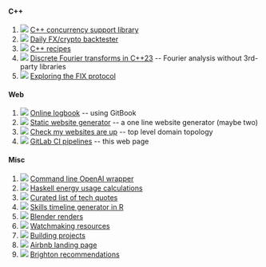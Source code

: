 #### C++
1. [![](https://gitlab.com/germs-dev/concurrency-support-library/badges/main/pipeline.svg)](https://gitlab.com/germs-dev/concurrency-support-library/-/pipelines/latest) [C++ concurrency support library](https://threads.cpp.run/)
1. [![](https://gitlab.com/germs-dev/bt/badges/main/pipeline.svg)](https://gitlab.com/germs-dev/bt/-/pipelines/) [Daily FX/crypto backtester](https://cpp.run/)
1. [![](https://gitlab.com/germs-dev/cpp/badges/main/pipeline.svg)](https://gitlab.com/germs-dev/cpp/-/pipelines/latest) [C++ recipes](https://cpp.turpin.dev/)
1. [![](https://gitlab.com/germs-dev/dft/badges/main/pipeline.svg)](https://gitlab.com/germs-dev/dft/-/pipelines/latest) [Discrete Fourier transforms in C++23](https://dft.germs.dev/) -- Fourier analysis without 3rd-party libraries
1. [![](https://gitlab.com/germs-dev/fix/badges/main/pipeline.svg)](https://gitlab.com/germs-dev/fix/pipelines/latest) [Exploring the FIX protocol](https://fix.germs.dev)

<!--
1. [![](https://gitlab.com/germs-dev/cs/badges/main/pipeline.svg)](https://gitlab.com/germs-dev/cs/-/pipelines/) [Teach yourself C++ in 45 years](https://turpin.dev/) -- training material using OpenAI
1. [![](https://gitlab.com/germs-dev/openai/badges/main/pipeline.svg)](https://gitlab.com/germs-dev/openai/-/pipelines/latest) [OpenAI sandbox](https://openai.germs.dev/)
-->

#### Web
1. [![](https://gitlab.com/germs-dev/deanturpin/badges/main/pipeline.svg)](https://gitlab.com/germs-dev/deanturpin/-/pipelines/latest) [Online logbook](https://turpin.one/) -- using GitBook 
1. [![](https://gitlab.com/germs-dev/webmeup/badges/main/pipeline.svg)](https://gitlab.com/germs-dev/webmeup/-/pipelines/latest) [Static website generator](https://turpin.cloud/#static-website-generator) -- a one line website generator (maybe two)
1. [![](https://gitlab.com/germs-dev/tracehost/badges/main/pipeline.svg)](https://gitlab.com/germs-dev/tracehost/-/pipelines/latest) [Check my websites are up](https://germs.dev/) -- top level domain topology
1. [![](https://gitlab.com/germs-dev/pipelines/badges/main/pipeline.svg)](https://gitlab.com/germs-dev/pipelines/-/pipelines/latest) [GitLab CI pipelines](https://deanturp.in/) -- this web page

#### Misc
1. [![](https://gitlab.com/germs-dev/scripts/badges/main/pipeline.svg)](https://gitlab.com/germs-dev/scripts/-/pipelines/latest) [Command line OpenAI wrapper](https://turpin.cloud/)
1. [![](https://gitlab.com/germs-dev/energy/badges/main/pipeline.svg)](https://gitlab.com/germs-dev/energy/-/pipelines/latest) [Haskell energy usage calculations](https://energy.turpin.cloud/)
1. [![](https://gitlab.com/germs-dev/quotations/badges/main/pipeline.svg)](https://gitlab.com/germs-dev/quotations/-/pipelines/latest) [Curated list of tech quotes](https://quotations.germs.dev/)
1. [![](https://gitlab.com/germs-dev/skills/badges/main/pipeline.svg)](https://gitlab.com/germs-dev/skills/-/pipelines/latest) [Skills timeline generator in R](https://skills.turpin.dev/)
1. [![](https://gitlab.com/germs-dev/render/badges/main/pipeline.svg)](https://gitlab.com/germs-dev/render/-/pipelines/latest) [Blender renders](https://render.germs.dev/)
1. [![](https://gitlab.com/germs-dev/pbwc/badges/main/pipeline.svg)](https://gitlab.com/germs-dev/pbwc/-/pipelines/latest) [Watchmaking resources](https://watch.turpin.one/)
1. [![](https://gitlab.com/deanturpin/idrawhouses/badges/main/pipeline.svg)](https://gitlab.com/deanturpin/idrawhouses/-/pipelines/latest) [Building projects](https://build.sima.one/)
1. [![](https://gitlab.com/germs-dev/mews-one/badges/main/pipeline.svg)](https://gitlab.com/germs-dev/mews-one/-/pipelines/latest) [Airbnb landing page](https://mews.one/)
1. [![](https://gitlab.com/germs-dev/brighton/badges/main/pipeline.svg)](https://gitlab.com/germs-dev/brighton/-/pipelines/latest) [Brighton recommendations](https://sima.one/)

